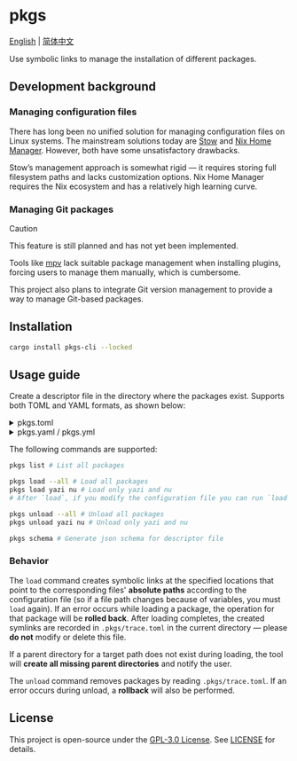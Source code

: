 # pkgs

[English](./README.md) | [简体中文](./README.zh-CN.md)

Use symbolic links to manage the installation of different packages.

## Development background

### Managing configuration files

There has long been no unified solution for managing configuration files on Linux systems.
The mainstream solutions today are [Stow](https://www.gnu.org/software/stow/manual/stow.html) and [Nix Home Manager](https://github.com/nix-community/home-manager). However, both have some unsatisfactory drawbacks.

Stow’s management approach is somewhat rigid — it requires storing full filesystem paths and lacks customization options.
Nix Home Manager requires the Nix ecosystem and has a relatively high learning curve.

### Managing Git packages

> [!caution]
> This feature is still planned and has not yet been implemented.

Tools like [mpv](https://mpv.io/) lack suitable package management when installing plugins, forcing users to manage them manually, which is cumbersome.

This project also plans to integrate Git version management to provide a way to manage Git-based packages.

## Installation

```bash
cargo install pkgs-cli --locked
```

## Usage guide

Create a descriptor file in the directory where the packages exist. Supports both TOML and YAML formats, as shown below:

<details>
<summary>pkgs.toml</summary>

```toml
# Optional `vars` section, used to define variables
# Use the ${var} syntax to reference variables
# If you reference other variables, they must be declared in order
[vars]
CONFIG_DIR = "${HOME}/.config" # HOME variable is built-in
APP_DIR = "${HOME}/Apps"
NU_DIR = "${CONFIG_DIR}/nushell"

# `packages` section is required; each table under it corresponds to a package,
# and should match a directory with the same name in the current directory
[packages.yazi]
type = "local" # Package type, optional; defaults to "local". Currently only "local" is supported.

[packages.yazi.vars] # Package-local variables, visible only within the package
YAZI_DIR = "${CONFIG_DIR}/yazi"

[packages.yazi.maps] # Each entry under `maps` represents a mapping
"yazi.toml" = "${YAZI_DIR}/yazi.toml"         # Left side can be a file inside the package
"my-custom" = "${YAZI_DIR}/plugins/my-plugin" # It can also be a directory
"keymap.toml" = "${YAZI_DIR}/keymap.toml"     # Right side is the path where the symlink will be created

"yazi.nu" = "${NU_DIR}/autoload/"             # If the mapped file has the same name,
                                              # you can end the path with '/' to omit the filename.

[packages.nu.maps]
"config.nu" = "${NU_DIR}/"
```

</details>

<details>
<summary>pkgs.yaml / pkgs.yml</summary>

```yaml
# Optional `vars` section, used to define variables
# Use the ${var} syntax to reference variables
# If you reference other variables, they must be declared in order
vars:
  CONFIG_DIR: ${HOME}/.config # HOME variable is built-in
  APP_DIR: ${HOME}/Apps
  NU_DIR: ${CONFIG_DIR}/nushell

# `packages` section is required; each table under it corresponds to a package,
# and should match a directory with the same name in the current directory
packages:
  yazi:
    type: local # Package type, optional; defaults to "local". Currently only "local" is supported.

    vars: # Package-local variables, visible only within the package
      YAZI_DIR: ${CONFIG_DIR}/yazi

    maps: # Each entry under `maps` represents a mapping
      yazi.toml: ${YAZI_DIR}/yazi.toml         # Left side can be a file inside the package
      my-custom: ${YAZI_DIR}/plugins/my-plugin # It can also be a directory
      keymap.toml: ${YAZI_DIR}/keymap.toml     # Right side is the path where the symlink will be created

      yazi.nu: ${NU_DIR}/autoload/             # If the mapped file has the same name,
                                               # you may end with / and omit the filename

  nu:
    maps:
      config.nu: ${NU_DIR}/
```

</details>

The following commands are supported:

```bash
pkgs list # List all packages

pkgs load --all # Load all packages
pkgs load yazi nu # Load only yazi and nu
# After `load`, if you modify the configuration file you can run `load` again to reapply; `unload` is not required

pkgs unload --all # Unload all packages
pkgs unload yazi nu # Unload only yazi and nu

pkgs schema # Generate json schema for descriptor file
```

### Behavior

The `load` command creates symbolic links at the specified locations that point to the corresponding files' **absolute paths** according to the configuration file (so if a file path changes because of variables, you must `load` again). If an error occurs while loading a package, the operation for that package will be **rolled back**. After loading completes, the created symlinks are recorded in `.pkgs/trace.toml` in the current directory — please **do not** modify or delete this file.

If a parent directory for a target path does not exist during loading, the tool will **create all missing parent directories** and notify the user.

The `unload` command removes packages by reading `.pkgs/trace.toml`. If an error occurs during unload, a **rollback** will also be performed.

## License

This project is open-source under the [GPL-3.0 License](https://www.gnu.org/licenses/gpl-3.0.en.html). See [LICENSE](./LICENSE) for details.
